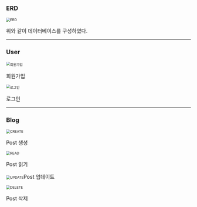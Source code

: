 ### ERD

<img src="/Volumes/T5-Data/대학교/3-1/SOPT 26 SERVER/5주차/ERD.png" alt="ERD" style="zoom:67%;" />



위와 같이 데이터베이스를 구성하였다.

---

### User

<img src="/Volumes/T5-Data/대학교/3-1/SOPT 26 SERVER/5주차/회원가입.png" alt="회원가입" style="zoom:67%;" />

회원가입



<img src="/Volumes/T5-Data/대학교/3-1/SOPT 26 SERVER/5주차/로그인.png" alt="로그인" style="zoom:67%;" />

로그인

---

### Blog



<img src="/Volumes/T5-Data/대학교/3-1/SOPT 26 SERVER/5주차/CREATE.png" alt="CREATE" style="zoom:67%;" />

Post 생성

 <img src="/Volumes/T5-Data/대학교/3-1/SOPT 26 SERVER/5주차/READ.png" alt="READ" style="zoom:67%;" />

Post 읽기



<img src="/Volumes/T5-Data/대학교/3-1/SOPT 26 SERVER/5주차/UPDATE.png" alt="UPDATE" style="zoom:67%;" />Post 업데이트



<img src="/Volumes/T5-Data/대학교/3-1/SOPT 26 SERVER/5주차/DELETE.png" alt="DELETE" style="zoom:67%;" />

Post 삭제